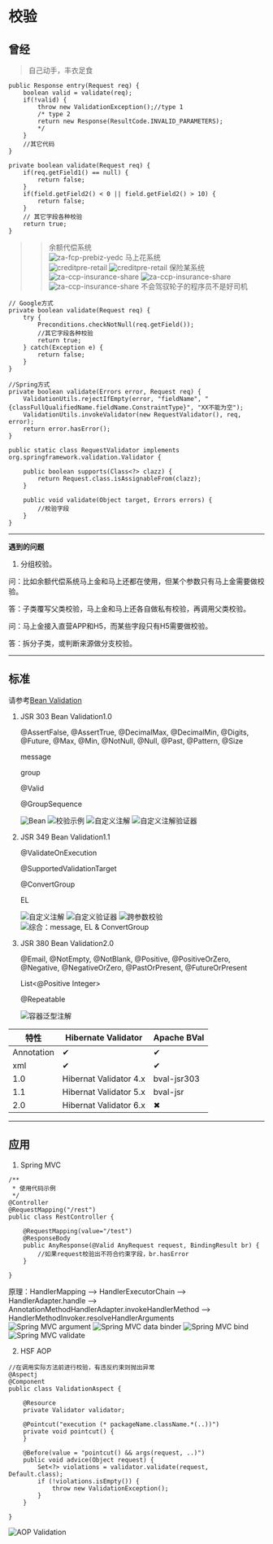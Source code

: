 校验
======
## 曾经
> 自己动手，丰衣足食

    public Response entry(Request req) {
        boolean valid = validate(req);
        if(!valid) {
    		throw new ValidationException();//type 1
			/* type 2
			return new Response(ResultCode.INVALID_PARAMETERS);
			*/
		}
        //其它代码		
	}
	
	private boolean validate(Request req) {
	    if(req.getField1() == null) {
		    return false;
		}
		if(field.getField2() < 0 || field.getField2() > 10) {
			return false;
		}
		// 其它字段各种校验
		return true;
	}
>> 余额代偿系统	
	![za-fcp-prebiz-yedc](https://github.com/iMinusMinus/ex/blob/master/images/validation/yedc.png?raw=true)
>> 马上花系统	
	![creditpre-retail](https://github.com/iMinusMinus/ex/blob/master/images/validation/msh1.png?raw=true)
	![creditpre-retail](https://github.com/iMinusMinus/ex/blob/master/images/validation/msh2.png?raw=true)
>> 保险某系统
	![za-ccp-insurance-share](https://github.com/iMinusMinus/ex/blob/master/images/validation/policy1.png?raw=true)
	![za-ccp-insurance-share](https://github.com/iMinusMinus/ex/blob/master/images/validation/policy2.png?raw=true)
	![za-ccp-insurance-share](https://github.com/iMinusMinus/ex/blob/master/images/validation/policy3.png?raw=true)
> 不会驾驭轮子的程序员不是好司机

>>	
    // Google方式
	private boolean validate(Request req) {
		try {
			Preconditions.checkNotNull(req.getField());
			//其它字段各种校验
			return true;
		} catch(Exception e) {
			return false;
		}	
	}
>>	
    //Spring方式
	private boolean validate(Errors error, Request req) {
		ValidationUtils.rejectIfEmpty(error, "fieldName", "{classFullQualifiedName.fieldName.ConstraintType}", "XX不能为空");
		ValidationUtils.invokeValidator(new RequestValidator(), req, error);
		return error.hasError();
	}
    
	public static class RequestValidator implements org.springframework.validation.Validator {
	
		public boolean supports(Class<?> clazz) {
			return Request.class.isAssignableFrom(clazz);
		}
		
		public void validate(Object target, Errors errors) {
			//校验字段
		}
	}
-----------------------------------------------------------------------------------------------------------------------
__遇到的问题__

1. 分组校验。

问：比如余额代偿系统马上金和马上还都在使用，但某个参数只有马上金需要做校验。

答：子类覆写父类校验，马上金和马上还各自做私有校验，再调用父类校验。

问：马上金接入直营APP和H5，而某些字段只有H5需要做校验。

答：拆分子类，或判断来源做分支校验。

-----------------------------------------------------------------------------------------------------------------------

## 标准

   请参考[Bean Validation](http://beanvalidation.org/specification/ "Specification hosted on Red Hat")
   
1. JSR 303 Bean Validation1.0

   @AssertFalse, @AssertTrue, @DecimalMax, @DecimalMin, @Digits, @Future, @Max, @Min, @NotNull, @Null, @Past, @Pattern, @Size
   
   message
   
   group
   
   @Valid
   
   @GroupSequence
   
   ![Bean](https://github.com/iMinusMinus/ex/blob/master/images/validation/bean.png?raw=true)
   ![校验示例](https://github.com/iMinusMinus/ex/blob/master/images/validation/test.png?raw=true)
   ![自定义注解](https://github.com/iMinusMinus/ex/blob/master/images/validation/constraint.png?raw=true)
   ![自定义注解验证器](https://github.com/iMinusMinus/ex/blob/master/images/validation/constraintValidator.png?raw=true)
   
2. JSR 349 Bean Validation1.1

    @ValidateOnExecution
    
    @SupportedValidationTarget
    
    @ConvertGroup
	
    EL
	
   ![](https://github.com/iMinusMinus/ex/blob/master/images/validation/crossContraint.png?raw=true "自定义注解")
   ![自定义验证器](https://github.com/iMinusMinus/ex/blob/master/images/validation/crossValidator.png?raw=true)
   ![跨参数校验](https://github.com/iMinusMinus/ex/blob/master/images/validation/crossTest.png?raw=true)
   ![综合：message, EL & ConvertGroup](https://github.com/iMinusMinus/ex/blob/master/images/validation/mix.png?raw=true)
	
3. JSR 380 Bean Validation2.0

	@Email, @NotEmpty, @NotBlank, @Positive, @PositiveOrZero, @Negative, @NegativeOrZero, @PastOrPresent, @FutureOrPresent
    
	List<@Positive Integer>
    
	@Repeatable
	
	![容器泛型注解](https://github.com/iMinusMinus/ex/blob/master/images/validation/generic.png?raw=true)
	
<table>
	<thead><tr><th>特性</th><th>Hibernate Validator</th><th>Apache BVal</th></tr></thead>
	<tbody>
		<tr><td>Annotation</td><td>&#10004;</td><td>&#10004;</td></tr>
		<tr><td>xml</td><td>&#10004;</td><td>&#10004;</td></tr>
		<tr><td>1.0</td><td>Hibernat Validator 4.x</td><td>bval-jsr303</td></tr>
		<tr><td>1.1</td><td>Hibernat Validator 5.x</td><td>bval-jsr</td></tr>
		<tr><td>2.0</td><td>Hibernat Validator 6.x</td><td>&#10006;</td></tr>
	</tbody>
</table>

-----------------------------------------------------------------------------------------------------------------------


## 应用

1. Spring MVC
>>
	/**
	 * 使用代码示例
	 */
	@Controller
	@RequestMapping("/rest")
	public class RestController {
	
		@RequestMapping(value="/test")
		@ResponseBody
		public AnyResponse(@Valid AnyRequest request, BindingResult br) {
			//如果request校验出不符合约束字段，br.hasError
		}
	
	}
	
原理：HandlerMapping --> HandlerExecutorChain --> HandlerAdapter.handle --> AnnotationMethodHandlerAdapter.invokeHandlerMethod --> HandlerMethodInvoker.resolveHandlerArguments	
   ![Spring MVC argument](https://github.com/iMinusMinus/ex/blob/master/images/validation/arg1.png?raw=true)
   ![Spring MVC data binder](https://github.com/iMinusMinus/ex/blob/master/images/validation/arg2.png?raw=true)
   ![Spring MVC bind](https://github.com/iMinusMinus/ex/blob/master/images/validation/bind.png?raw=true)
   ![Spring MVC validate](https://github.com/iMinusMinus/ex/blob/master/images/validation/validate.png?raw=true)
	
2. HSF AOP
>>
	//在调用实际方法前进行校验，有违反约束则抛出异常
	@Aspectj
	@Component
	public class ValidationAspect {
	
	    @Resource
	    private Validator validator;
		
		@Pointcut("execution (* packageName.className.*(..))")
		private void pointcut() {
		}
		
		@Before(value = "pointcut() && args(request, ..)")
		public void advice(Object request) {
		    Set<?> violations = validator.validate(request, Default.class);
            if (!violations.isEmpty()) {
                throw new ValidationException();
            }
		}
		
	}

   ![AOP Validation](https://github.com/iMinusMinus/ex/blob/master/images/validation/aop.png?raw=true)
